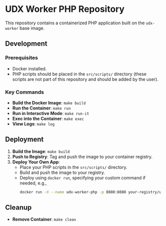 # UDX Worker PHP Repository

This repository contains a containerized PHP application built on the `udx-worker` base image.

## Development

### Prerequisites

- Docker installed.
- PHP scripts should be placed in the `src/scripts/` directory (these scripts are not part of this repository and should be added by the user).

### Key Commands

- **Build the Docker Image**: `make build`
- **Run the Container**: `make run`
- **Run in Interactive Mode**: `make run-it`
- **Exec into the Container**: `make exec`
- **View Logs**: `make log`

## Deployment

1. **Build the Image**: `make build`
2. **Push to Registry**: Tag and push the image to your container registry.
3. **Deploy Your Own App**:
   - Place your PHP scripts in the `src/scripts/` directory.
   - Build and push the image to your registry.
   - Deploy using `docker run`, specifying your custom command if needed, e.g.,
     ```sh
     docker run -d --name udx-worker-php -p 8080:8080 your-registry/udx-worker-php:latest php /usr/src/app/scripts/your-script.php
     ```

## Cleanup

- **Remove Container**: `make clean`
